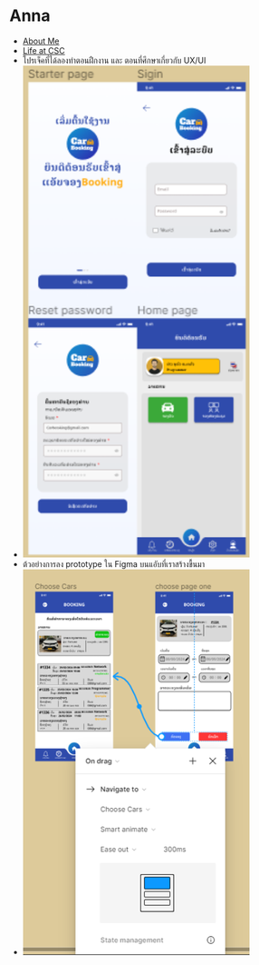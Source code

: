 # Anna

+ [About Me](Anna)
+ [Life at CSC](CSC)
+ โปรเจ็คที่ได้ลองทำตอนฝืกงาน และ ตอนที่ศึกษาเกี่ยวกับ UX/UI
 + <img src='/Photos/na.png' width='400'>
 + ต้วอย่างการลง prototype ใน Figma บนแอับที่เราสร้างขื้นมา
 + <img src='/Photos/bookig.PNG' width='400'>